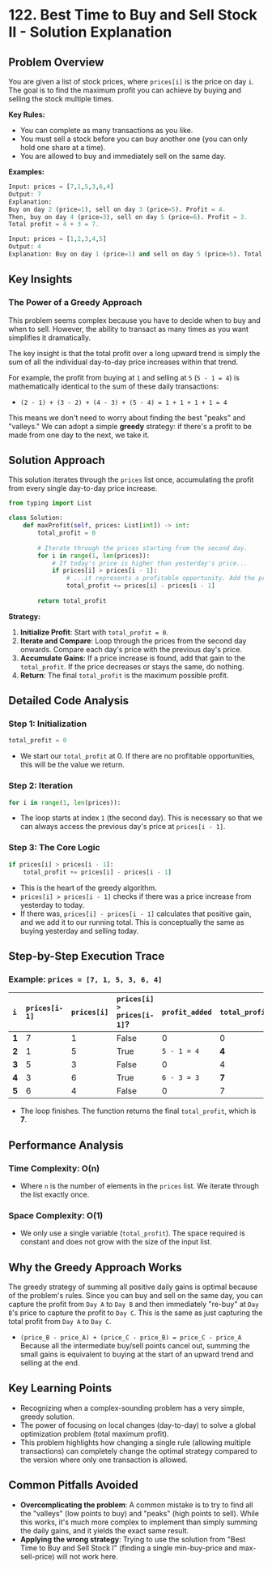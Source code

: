 # 122\. Best Time to Buy and Sell Stock II - Solution Explanation

## Problem Overview

You are given a list of stock prices, where `prices[i]` is the price on day `i`. The goal is to find the maximum profit you can achieve by buying and selling the stock multiple times.

**Key Rules:**

  - You can complete as many transactions as you like.
  - You must sell a stock before you can buy another one (you can only hold one share at a time).
  - You are allowed to buy and immediately sell on the same day.

**Examples:**

```python
Input: prices = [7,1,5,3,6,4]
Output: 7
Explanation:
Buy on day 2 (price=1), sell on day 3 (price=5). Profit = 4.
Then, buy on day 4 (price=3), sell on day 5 (price=6). Profit = 3.
Total profit = 4 + 3 = 7.

Input: prices = [1,2,3,4,5]
Output: 4
Explanation: Buy on day 1 (price=1) and sell on day 5 (price=5). Total profit = 4.
```

## Key Insights

### The Power of a Greedy Approach

This problem seems complex because you have to decide when to buy and when to sell. However, the ability to transact as many times as you want simplifies it dramatically.

The key insight is that the total profit over a long upward trend is simply the sum of all the individual day-to-day price increases within that trend.

For example, the profit from buying at `1` and selling at `5` (`5 - 1 = 4`) is mathematically identical to the sum of these daily transactions:

  - `(2 - 1) + (3 - 2) + (4 - 3) + (5 - 4) = 1 + 1 + 1 + 1 = 4`

This means we don't need to worry about finding the best "peaks" and "valleys." We can adopt a simple **greedy** strategy: if there's a profit to be made from one day to the next, we take it.

## Solution Approach

This solution iterates through the `prices` list once, accumulating the profit from every single day-to-day price increase.

```python
from typing import List

class Solution:
    def maxProfit(self, prices: List[int]) -> int:
        total_profit = 0
        
        # Iterate through the prices starting from the second day.
        for i in range(1, len(prices)):
            # If today's price is higher than yesterday's price...
            if prices[i] > prices[i - 1]:
                # ...it represents a profitable opportunity. Add the profit.
                total_profit += prices[i] - prices[i - 1]
                
        return total_profit
```

**Strategy:**

1.  **Initialize Profit**: Start with `total_profit = 0`.
2.  **Iterate and Compare**: Loop through the prices from the second day onwards. Compare each day's price with the previous day's price.
3.  **Accumulate Gains**: If a price increase is found, add that gain to the `total_profit`. If the price decreases or stays the same, do nothing.
4.  **Return**: The final `total_profit` is the maximum possible profit.

## Detailed Code Analysis

### Step 1: Initialization

```python
total_profit = 0
```

  - We start our `total_profit` at 0. If there are no profitable opportunities, this will be the value we return.

### Step 2: Iteration

```python
for i in range(1, len(prices)):
```

  - The loop starts at index `1` (the second day). This is necessary so that we can always access the previous day's price at `prices[i - 1]`.

### Step 3: The Core Logic

```python
if prices[i] > prices[i - 1]:
    total_profit += prices[i] - prices[i - 1]
```

  - This is the heart of the greedy algorithm.
  - `prices[i] > prices[i - 1]` checks if there was a price increase from yesterday to today.
  - If there was, `prices[i] - prices[i - 1]` calculates that positive gain, and we add it to our running total. This is conceptually the same as buying yesterday and selling today.

## Step-by-Step Execution Trace

### Example: `prices = [7, 1, 5, 3, 6, 4]`

| `i` | `prices[i-1]` | `prices[i]` | `prices[i] > prices[i-1]`? | `profit_added` | `total_profit` |
| :-- | :--- | :--- | :--- | :--- | :--- |
| **1** | 7 | 1 | False | 0 | 0 |
| **2** | 1 | 5 | True | `5 - 1 = 4` | **4** |
| **3** | 5 | 3 | False | 0 | 4 |
| **4** | 3 | 6 | True | `6 - 3 = 3` | **7** |
| **5** | 6 | 4 | False | 0 | 7 |

  - The loop finishes. The function returns the final `total_profit`, which is **7**.

## Performance Analysis

### Time Complexity: O(n)

  - Where `n` is the number of elements in the `prices` list. We iterate through the list exactly once.

### Space Complexity: O(1)

  - We only use a single variable (`total_profit`). The space required is constant and does not grow with the size of the input list.

## Why the Greedy Approach Works

The greedy strategy of summing all positive daily gains is optimal because of the problem's rules. Since you can buy and sell on the same day, you can capture the profit from `Day A` to `Day B` and then immediately "re-buy" at `Day B`'s price to capture the profit to `Day C`. This is the same as just capturing the total profit from `Day A` to `Day C`.

  - `(price_B - price_A) + (price_C - price_B) = price_C - price_A`
    Because all the intermediate buy/sell points cancel out, summing the small gains is equivalent to buying at the start of an upward trend and selling at the end.

## Key Learning Points

  - Recognizing when a complex-sounding problem has a very simple, greedy solution.
  - The power of focusing on local changes (day-to-day) to solve a global optimization problem (total maximum profit).
  - This problem highlights how changing a single rule (allowing multiple transactions) can completely change the optimal strategy compared to the version where only one transaction is allowed.

## Common Pitfalls Avoided

  - **Overcomplicating the problem**: A common mistake is to try to find all the "valleys" (low points to buy) and "peaks" (high points to sell). While this works, it's much more complex to implement than simply summing the daily gains, and it yields the exact same result.
  - **Applying the wrong strategy**: Trying to use the solution from "Best Time to Buy and Sell Stock I" (finding a single min-buy-price and max-sell-price) will not work here.